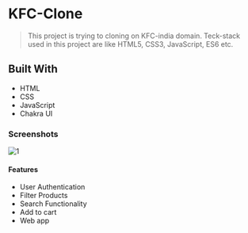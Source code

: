 # KFC-Clone

> This project is trying to cloning on KFC-india domain. Teck-stack used in this project are like HTML5, CSS3, JavaScript, ES6 etc.

## Built With

- HTML
- CSS
- JavaScript
- Chakra UI

### Screenshots

<img src="https://sankarshandev98.github.io/static/media/3.de3de18d2392d325e78a.PNG" alt="1"/>


#### Features

- User Authentication
- Filter Products
- Search Functionality
- Add to cart
- Web app
